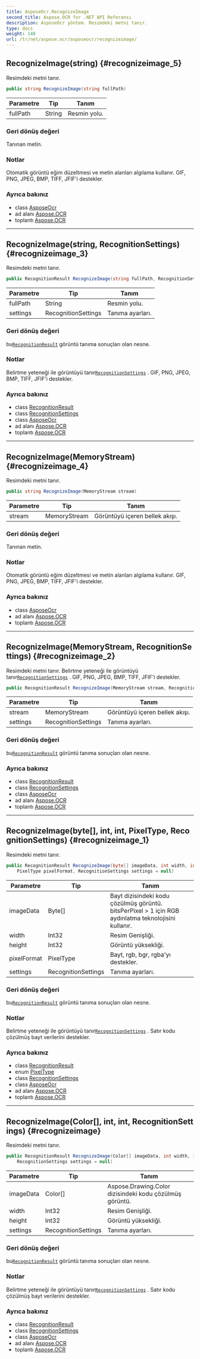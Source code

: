 ```yaml
---
title: AsposeOcr.RecognizeImage
second_title: Aspose.OCR for .NET API Referansı
description: AsposeOcr yöntem. Resimdeki metni tanır.
type: docs
weight: 140
url: /tr/net/aspose.ocr/asposeocr/recognizeimage/
---
```

## RecognizeImage(string) {#recognizeimage_5}

Resimdeki metni tanır.

```csharp
public string RecognizeImage(string fullPath)
```

| Parametre | Tip | Tanım |
| --- | --- | --- |
| fullPath | String | Resmin yolu. |

### Geri dönüş değeri

Tanınan metin.

### Notlar

Otomatik görüntü eğim düzeltmesi ve metin alanları algılama kullanır. GIF, PNG, JPEG, BMP, TIFF, JFIF'i destekler.

### Ayrıca bakınız

* class [AsposeOcr](../)
* ad alanı [Aspose.OCR](../../asposeocr/)
* toplantı [Aspose.OCR](../../../)

---

## RecognizeImage(string, RecognitionSettings) {#recognizeimage_3}

Resimdeki metni tanır.

```csharp
public RecognitionResult RecognizeImage(string fullPath, RecognitionSettings settings)
```

| Parametre | Tip | Tanım |
| --- | --- | --- |
| fullPath | String | Resmin yolu. |
| settings | RecognitionSettings | Tanıma ayarları. |

### Geri dönüş değeri

bu[`RecognitionResult`](../../recognitionresult/) görüntü tanıma sonuçları olan nesne.

### Notlar

Belirtme yeteneği ile görüntüyü tanır[`RecognitionSettings`](../../recognitionsettings/) . GIF, PNG, JPEG, BMP, TIFF, JFIF'i destekler.

### Ayrıca bakınız

* class [RecognitionResult](../../recognitionresult/)
* class [RecognitionSettings](../../recognitionsettings/)
* class [AsposeOcr](../)
* ad alanı [Aspose.OCR](../../asposeocr/)
* toplantı [Aspose.OCR](../../../)

---

## RecognizeImage(MemoryStream) {#recognizeimage_4}

Resimdeki metni tanır.

```csharp
public string RecognizeImage(MemoryStream stream)
```

| Parametre | Tip | Tanım |
| --- | --- | --- |
| stream | MemoryStream | Görüntüyü içeren bellek akışı. |

### Geri dönüş değeri

Tanınan metin.

### Notlar

Otomatik görüntü eğim düzeltmesi ve metin alanları algılama kullanır. GIF, PNG, JPEG, BMP, TIFF, JFIF'i destekler.

### Ayrıca bakınız

* class [AsposeOcr](../)
* ad alanı [Aspose.OCR](../../asposeocr/)
* toplantı [Aspose.OCR](../../../)

---

## RecognizeImage(MemoryStream, RecognitionSettings) {#recognizeimage_2}

Resimdeki metni tanır.  Belirtme yeteneği ile görüntüyü tanır[`RecognitionSettings`](../../recognitionsettings/) . GIF, PNG, JPEG, BMP, TIFF, JFIF'i destekler.

```csharp
public RecognitionResult RecognizeImage(MemoryStream stream, RecognitionSettings settings)
```

| Parametre | Tip | Tanım |
| --- | --- | --- |
| stream | MemoryStream | Görüntüyü içeren bellek akışı. |
| settings | RecognitionSettings | Tanıma ayarları. |

### Geri dönüş değeri

bu[`RecognitionResult`](../../recognitionresult/) görüntü tanıma sonuçları olan nesne.

### Ayrıca bakınız

* class [RecognitionResult](../../recognitionresult/)
* class [RecognitionSettings](../../recognitionsettings/)
* class [AsposeOcr](../)
* ad alanı [Aspose.OCR](../../asposeocr/)
* toplantı [Aspose.OCR](../../../)

---

## RecognizeImage(byte[], int, int, PixelType, RecognitionSettings) {#recognizeimage_1}

Resimdeki metni tanır.

```csharp
public RecognitionResult RecognizeImage(byte[] imageData, int width, int height, 
    PixelType pixelFormat, RecognitionSettings settings = null)
```

| Parametre | Tip | Tanım |
| --- | --- | --- |
| imageData | Byte[] | Bayt dizisindeki kodu çözülmüş görüntü. bitsPerPixel &gt; 1 için RGB aydınlatma teknolojisini kullanır. |
| width | Int32 | Resim Genişliği. |
| height | Int32 | Görüntü yüksekliği. |
| pixelFormat | PixelType | Bayt, rgb, bgr, rgba'yı destekler. |
| settings | RecognitionSettings | Tanıma ayarları. |

### Geri dönüş değeri

bu[`RecognitionResult`](../../recognitionresult/) görüntü tanıma sonuçları olan nesne.

### Notlar

Belirtme yeteneği ile görüntüyü tanır[`RecognitionSettings`](../../recognitionsettings/) . Satır kodu çözülmüş bayt verilerini destekler.

### Ayrıca bakınız

* class [RecognitionResult](../../recognitionresult/)
* enum [PixelType](../../pixeltype/)
* class [RecognitionSettings](../../recognitionsettings/)
* class [AsposeOcr](../)
* ad alanı [Aspose.OCR](../../asposeocr/)
* toplantı [Aspose.OCR](../../../)

---

## RecognizeImage(Color[], int, int, RecognitionSettings) {#recognizeimage}

Resimdeki metni tanır.

```csharp
public RecognitionResult RecognizeImage(Color[] imageData, int width, int height, 
    RecognitionSettings settings = null)
```

| Parametre | Tip | Tanım |
| --- | --- | --- |
| imageData | Color[] | Aspose.Drawing.Color dizisindeki kodu çözülmüş görüntü. |
| width | Int32 | Resim Genişliği. |
| height | Int32 | Görüntü yüksekliği. |
| settings | RecognitionSettings | Tanıma ayarları. |

### Geri dönüş değeri

bu[`RecognitionResult`](../../recognitionresult/) görüntü tanıma sonuçları olan nesne.

### Notlar

Belirtme yeteneği ile görüntüyü tanır[`RecognitionSettings`](../../recognitionsettings/) . Satır kodu çözülmüş bayt verilerini destekler.

### Ayrıca bakınız

* class [RecognitionResult](../../recognitionresult/)
* class [RecognitionSettings](../../recognitionsettings/)
* class [AsposeOcr](../)
* ad alanı [Aspose.OCR](../../asposeocr/)
* toplantı [Aspose.OCR](../../../)


